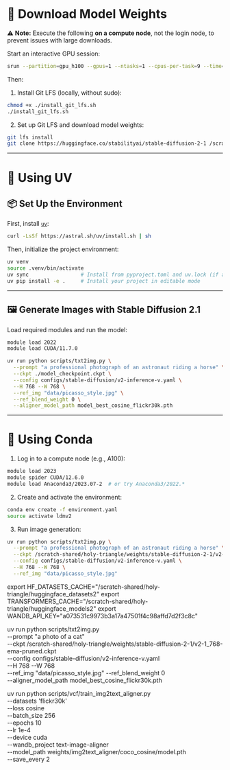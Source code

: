 # 💾 Download Model Weights

⚠️ **Note:** Execute the following **on a compute node**, not the login node, to prevent issues with large downloads.

Start an interactive GPU session:

```bash
srun --partition=gpu_h100 --gpus=1 --ntasks=1 --cpus-per-task=9 --time=00:30:00 --pty bash -i
```

Then:

1. Install Git LFS (locally, without sudo):

```bash
chmod +x ./install_git_lfs.sh
./install_git_lfs.sh
```

2. Set up Git LFS and download model weights:

```bash
git lfs install
git clone https://huggingface.co/stabilityai/stable-diffusion-2-1 /scratch-shared/holy-triangle/weights/stable-diffusion-2-1
```

---

# 🚀 Using UV

## 📦 Set Up the Environment

First, install [`uv`](https://github.com/astral-sh/uv):

```bash
curl -LsSf https://astral.sh/uv/install.sh | sh
```

Then, initialize the project environment:

```bash
uv venv
source .venv/bin/activate
uv sync                 # Install from pyproject.toml and uv.lock (if available)
uv pip install -e .     # Install your project in editable mode
```

---

## 🖼️ Generate Images with Stable Diffusion 2.1

Load required modules and run the model:

```bash
module load 2022
module load CUDA/11.7.0
```

```bash
uv run python scripts/txt2img.py \
  --prompt "a professional photograph of an astronaut riding a horse" \
  --ckpt ./model_checkpoint.ckpt \
  --config configs/stable-diffusion/v2-inference-v.yaml \
  --H 768 --W 768 \
  --ref_img "data/picasso_style.jpg" \
  --ref_blend_weight 0 \
  --aligner_model_path model_best_cosine_flickr30k.pth
```

---

# 🐍 Using Conda

1. Log in to a compute node (e.g., A100):

```bash
module load 2023
module spider CUDA/12.6.0
module load Anaconda3/2023.07-2  # or try Anaconda3/2022.*
```

2. Create and activate the environment:

```bash
conda env create -f environment.yaml
source activate ldmv2
```

3. Run image generation:

```bash
uv run python scripts/txt2img.py \
  --prompt "a professional photograph of an astronaut riding a horse" \
  --ckpt /scratch-shared/holy-triangle/weights/stable-diffusion-2-1/v2-1_768-ema-pruned.ckpt \
  --config configs/stable-diffusion/v2-inference-v.yaml \
  --H 768 --W 768 \
  --ref_img "data/picasso_style.jpg"
```


export HF_DATASETS_CACHE="/scratch-shared/holy-triangle/huggingface_datasets2"
export TRANSFORMERS_CACHE="/scratch-shared/holy-triangle/huggingface_models2"
export WANDB_API_KEY="a073531c9973b3a17a47501f4c98affd7d2f3c8c"

uv run python scripts/txt2img.py \
  --prompt "a photo of a cat" \
  --ckpt /scratch-shared/holy-triangle/weights/stable-diffusion-2-1/v2-1_768-ema-pruned.ckpt \
  --config configs/stable-diffusion/v2-inference-v.yaml \
  --H 768 --W 768 \
  --ref_img "data/picasso_style.jpg"
  --ref_blend_weight 0 \
  --aligner_model_path model_best_cosine_flickr30k.pth

uv run python scripts/vcf/train_img2text_aligner.py \
  --datasets 'flickr30k' \
  --loss cosine \
  --batch_size 256 \
  --epochs 10 \
  --lr 1e-4 \
  --device cuda \
  --wandb_project text-image-aligner \
  --model_path weights/img2text_aligner/coco_cosine/model.pth \
  --save_every 2
